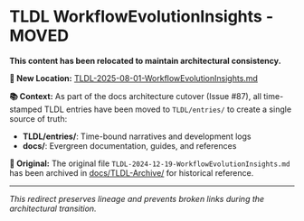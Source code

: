 # TLDL WorkflowEvolutionInsights - MOVED

**This content has been relocated to maintain architectural consistency.**

**📍 New Location:** [TLDL-2025-08-01-WorkflowEvolutionInsights.md](../TLDL/entries/TLDL-2025-08-01-WorkflowEvolutionInsights.md)

**📚 Context:** As part of the docs architecture cutover (Issue #87), all time-stamped TLDL entries have been moved to `TLDL/entries/` to create a single source of truth:
- **TLDL/entries/**: Time-bound narratives and development logs
- **docs/**: Evergreen documentation, guides, and references

**📜 Original:** The original file `TLDL-2024-12-19-WorkflowEvolutionInsights.md` has been archived in [docs/TLDL-Archive/](TLDL-Archive/) for historical reference.

---
*This redirect preserves lineage and prevents broken links during the architectural transition.*
